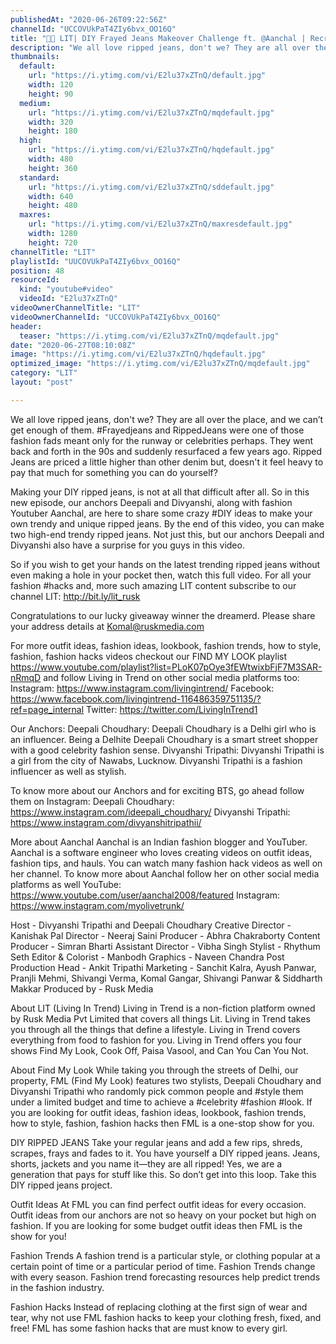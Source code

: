 ```yaml
---
publishedAt: "2020-06-26T09:22:56Z"
channelId: "UCCOVUkPaT4ZIy6bvx_OO16Q"
title: "👖😮 LIT| DIY Frayed Jeans Makeover Challenge ft. @Aanchal | Recreating Sherry Shroff's Look | FML"
description: "We all love ripped jeans, don't we? They are all over the place, and we can’t get enough of them. #Frayedjeans and RippedJeans were one of those fashion fads meant only for the runway or celebrities perhaps. They went back and forth in the 90s and suddenly resurfaced a few years ago. Ripped Jeans are priced a little higher than other denim but, doesn't it feel heavy to pay that much for something you can do yourself? \n\nMaking your DIY ripped jeans, is not at all that difficult after all. So in this new episode, our anchors Deepali and Divyanshi, along with fashion Youtuber Aanchal, are here to share some crazy #DIY ideas to make your own trendy and unique ripped jeans. By the end of this video, you can make two high-end trendy ripped jeans. Not just this, but our anchors Deepali and Divyanshi also have a surprise for you guys in this video.\n\nSo if you wish to get your hands on the latest trending ripped jeans without even making a hole in your pocket then, watch this full video. For all your fashion #hacks and, more such amazing LIT content subscribe to our channel LIT: http://bit.ly/lit_rusk\n\nCongratulations to our lucky giveaway winner the dreamerd. Please share your address details at Komal@ruskmedia.com\n\nFor more outfit ideas, fashion ideas, lookbook, fashion trends, how to style, fashion, fashion hacks videos checkout our FIND MY LOOK playlist https://www.youtube.com/playlist?list=PLoK07pOye3fEWtwixbFjF7M3SAR-nRmqD and follow Living in Trend on other social media platforms too:\nInstagram: https://www.instagram.com/livingintrend/\nFacebook: https://www.facebook.com/livingintrend-116486359751135/?ref=page_internal\nTwitter: https://twitter.com/LivingInTrend1\n\nOur Anchors:\nDeepali Choudhary: Deepali Choudhary is a Delhi girl who is an influencer. Being a Delhite Deepali Choudhary is a smart street shopper with a good celebrity fashion sense. \nDivyanshi Tripathi: Divyanshi Tripathi is a girl from the city of Nawabs, Lucknow. Divyanshi Tripathi is a fashion influencer as well as stylish. \n\nTo know more about our Anchors and for exciting BTS, go ahead follow them on Instagram: \nDeepali Choudhary: https://www.instagram.com/ideepali_choudhary/\nDivyanshi Tripathi: https://www.instagram.com/divyanshitripathii/\n\nMore about Aanchal\nAanchal is an Indian fashion blogger and YouTuber. Aanchal is a software engineer who loves creating videos on outfit ideas, fashion tips, and hauls. You can watch many fashion hack videos as well on her channel. To know more about Aanchal follow her on other social media platforms as well\nYouTube: https://www.youtube.com/user/aanchal2008/featured\nInstagram: https://www.instagram.com/myolivetrunk/\n\nHost - Divyanshi Tripathi and Deepali Choudhary\nCreative Director - Kanishak Pal\nDirector - Neeraj Saini\nProducer - Abhra Chakraborty\nContent Producer - Simran Bharti\nAssistant Director - Vibha Singh\nStylist - Rhythum Seth\nEditor & Colorist - Manbodh \nGraphics - Naveen Chandra\nPost Production Head - Ankit Tripathi \nMarketing - Sanchit Kalra, Ayush Panwar, Pranjli Mehmi, Shivangi Verma, Komal Gangar, Shivangi Panwar & Siddharth Makkar\nProduced by - Rusk Media\n\nAbout LIT (Living In Trend)\nLiving in Trend is a non-fiction platform owned by Rusk Media Pvt Limited that covers all things Lit. Living in Trend takes you through all the things that define a lifestyle. Living in Trend covers everything from food to fashion for you. Living in Trend offers you four shows Find My Look, Cook Off, Paisa Vasool, and Can You Can You Not. \n\nAbout Find My Look\nWhile taking you through the streets of Delhi, our property, FML (Find My Look) features two stylists, Deepali Choudhary and Divyanshi Tripathi who randomly pick common people and #style them under a limited budget and time to achieve a #celebrity #fashion #look. If you are looking for outfit ideas, fashion ideas, lookbook, fashion trends, how to style, fashion, fashion hacks then FML is a one-stop show for you. \n\nDIY RIPPED JEANS\nTake your regular jeans and add a few rips, shreds, scrapes, frays and fades to it. You have yourself a DIY ripped jeans. Jeans, shorts, jackets and you name it—they are all ripped! Yes, we are a generation that pays for stuff like this. So don’t get into this loop. Take this DIY ripped jeans project.\n\nOutfit Ideas\nAt FML you can find perfect outfit ideas for every occasion. Outfit ideas from our anchors are not so heavy on your pocket but high on fashion. If you are looking for some budget outfit ideas then FML is the show for you! \n\nFashion Trends\nA fashion trend is a particular style, or clothing popular at a certain point of time or a particular period of time. Fashion Trends change with every season. Fashion trend forecasting resources help predict trends in the fashion industry.\n\nFashion Hacks\nInstead of replacing clothing at the first sign of wear and tear, why not use FML fashion hacks to keep your clothing fresh, fixed, and free! FML has some fashion hacks that are must know to every girl."
thumbnails:
  default:
    url: "https://i.ytimg.com/vi/E2lu37xZTnQ/default.jpg"
    width: 120
    height: 90
  medium:
    url: "https://i.ytimg.com/vi/E2lu37xZTnQ/mqdefault.jpg"
    width: 320
    height: 180
  high:
    url: "https://i.ytimg.com/vi/E2lu37xZTnQ/hqdefault.jpg"
    width: 480
    height: 360
  standard:
    url: "https://i.ytimg.com/vi/E2lu37xZTnQ/sddefault.jpg"
    width: 640
    height: 480
  maxres:
    url: "https://i.ytimg.com/vi/E2lu37xZTnQ/maxresdefault.jpg"
    width: 1280
    height: 720
channelTitle: "LIT"
playlistId: "UUCOVUkPaT4ZIy6bvx_OO16Q"
position: 48
resourceId:
  kind: "youtube#video"
  videoId: "E2lu37xZTnQ"
videoOwnerChannelTitle: "LIT"
videoOwnerChannelId: "UCCOVUkPaT4ZIy6bvx_OO16Q"
header:
  teaser: "https://i.ytimg.com/vi/E2lu37xZTnQ/mqdefault.jpg"
date: "2020-06-27T08:10:08Z"
image: "https://i.ytimg.com/vi/E2lu37xZTnQ/hqdefault.jpg"
optimized_image: "https://i.ytimg.com/vi/E2lu37xZTnQ/mqdefault.jpg"
category: "LIT"
layout: "post"

---
```

We all love ripped jeans, don't we? They are all over the place, and we can’t get enough of them. #Frayedjeans and RippedJeans were one of those fashion fads meant only for the runway or celebrities perhaps. They went back and forth in the 90s and suddenly resurfaced a few years ago. Ripped Jeans are priced a little higher than other denim but, doesn't it feel heavy to pay that much for something you can do yourself? 

Making your DIY ripped jeans, is not at all that difficult after all. So in this new episode, our anchors Deepali and Divyanshi, along with fashion Youtuber Aanchal, are here to share some crazy #DIY ideas to make your own trendy and unique ripped jeans. By the end of this video, you can make two high-end trendy ripped jeans. Not just this, but our anchors Deepali and Divyanshi also have a surprise for you guys in this video.

So if you wish to get your hands on the latest trending ripped jeans without even making a hole in your pocket then, watch this full video. For all your fashion #hacks and, more such amazing LIT content subscribe to our channel LIT: http://bit.ly/lit_rusk

Congratulations to our lucky giveaway winner the dreamerd. Please share your address details at Komal@ruskmedia.com

For more outfit ideas, fashion ideas, lookbook, fashion trends, how to style, fashion, fashion hacks videos checkout our FIND MY LOOK playlist https://www.youtube.com/playlist?list=PLoK07pOye3fEWtwixbFjF7M3SAR-nRmqD and follow Living in Trend on other social media platforms too:
Instagram: https://www.instagram.com/livingintrend/
Facebook: https://www.facebook.com/livingintrend-116486359751135/?ref=page_internal
Twitter: https://twitter.com/LivingInTrend1

Our Anchors:
Deepali Choudhary: Deepali Choudhary is a Delhi girl who is an influencer. Being a Delhite Deepali Choudhary is a smart street shopper with a good celebrity fashion sense. 
Divyanshi Tripathi: Divyanshi Tripathi is a girl from the city of Nawabs, Lucknow. Divyanshi Tripathi is a fashion influencer as well as stylish. 

To know more about our Anchors and for exciting BTS, go ahead follow them on Instagram: 
Deepali Choudhary: https://www.instagram.com/ideepali_choudhary/
Divyanshi Tripathi: https://www.instagram.com/divyanshitripathii/

More about Aanchal
Aanchal is an Indian fashion blogger and YouTuber. Aanchal is a software engineer who loves creating videos on outfit ideas, fashion tips, and hauls. You can watch many fashion hack videos as well on her channel. To know more about Aanchal follow her on other social media platforms as well
YouTube: https://www.youtube.com/user/aanchal2008/featured
Instagram: https://www.instagram.com/myolivetrunk/

Host - Divyanshi Tripathi and Deepali Choudhary
Creative Director - Kanishak Pal
Director - Neeraj Saini
Producer - Abhra Chakraborty
Content Producer - Simran Bharti
Assistant Director - Vibha Singh
Stylist - Rhythum Seth
Editor & Colorist - Manbodh 
Graphics - Naveen Chandra
Post Production Head - Ankit Tripathi 
Marketing - Sanchit Kalra, Ayush Panwar, Pranjli Mehmi, Shivangi Verma, Komal Gangar, Shivangi Panwar & Siddharth Makkar
Produced by - Rusk Media

About LIT (Living In Trend)
Living in Trend is a non-fiction platform owned by Rusk Media Pvt Limited that covers all things Lit. Living in Trend takes you through all the things that define a lifestyle. Living in Trend covers everything from food to fashion for you. Living in Trend offers you four shows Find My Look, Cook Off, Paisa Vasool, and Can You Can You Not. 

About Find My Look
While taking you through the streets of Delhi, our property, FML (Find My Look) features two stylists, Deepali Choudhary and Divyanshi Tripathi who randomly pick common people and #style them under a limited budget and time to achieve a #celebrity #fashion #look. If you are looking for outfit ideas, fashion ideas, lookbook, fashion trends, how to style, fashion, fashion hacks then FML is a one-stop show for you. 

DIY RIPPED JEANS
Take your regular jeans and add a few rips, shreds, scrapes, frays and fades to it. You have yourself a DIY ripped jeans. Jeans, shorts, jackets and you name it—they are all ripped! Yes, we are a generation that pays for stuff like this. So don’t get into this loop. Take this DIY ripped jeans project.

Outfit Ideas
At FML you can find perfect outfit ideas for every occasion. Outfit ideas from our anchors are not so heavy on your pocket but high on fashion. If you are looking for some budget outfit ideas then FML is the show for you! 

Fashion Trends
A fashion trend is a particular style, or clothing popular at a certain point of time or a particular period of time. Fashion Trends change with every season. Fashion trend forecasting resources help predict trends in the fashion industry.

Fashion Hacks
Instead of replacing clothing at the first sign of wear and tear, why not use FML fashion hacks to keep your clothing fresh, fixed, and free! FML has some fashion hacks that are must know to every girl.
